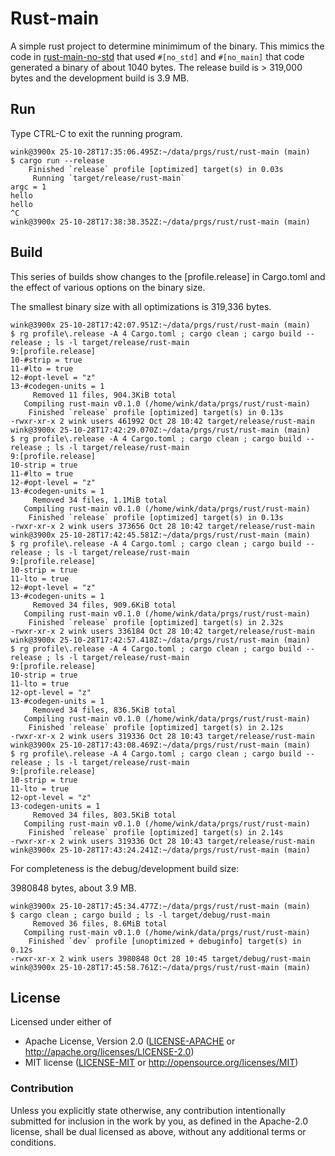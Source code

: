 # Rust-main

A simple rust project to determine minimimum of the binary.
This mimics the code in [rust-main-no-std](github.com/winksaville/rust-main-no-std)
that used `#[no_std]` and `#[no_main]` that code generated
a binary of about 1040 bytes. The release build is > 319,000 bytes
and the development build is 3.9 MB.


## Run

Type CTRL-C to exit the running program.

```
wink@3900x 25-10-28T17:35:06.495Z:~/data/prgs/rust/rust-main (main)
$ cargo run --release
    Finished `release` profile [optimized] target(s) in 0.03s
     Running `target/release/rust-main`
argc = 1
hello
hello
^C
wink@3900x 25-10-28T17:38:38.352Z:~/data/prgs/rust/rust-main (main)
```

## Build

This series of builds show changes to the [profile.release]
in Cargo.toml and the effect of various options on the binary size.

The smallest binary size with all optimizations is 319,336 bytes.


```
wink@3900x 25-10-28T17:42:07.951Z:~/data/prgs/rust/rust-main (main)
$ rg profile\.release -A 4 Cargo.toml ; cargo clean ; cargo build --release ; ls -l target/release/rust-main
9:[profile.release]
10-#strip = true
11-#lto = true
12-#opt-level = "z"
13-#codegen-units = 1
     Removed 11 files, 904.3KiB total
   Compiling rust-main v0.1.0 (/home/wink/data/prgs/rust/rust-main)
    Finished `release` profile [optimized] target(s) in 0.13s
-rwxr-xr-x 2 wink users 461992 Oct 28 10:42 target/release/rust-main
wink@3900x 25-10-28T17:42:29.070Z:~/data/prgs/rust/rust-main (main)
$ rg profile\.release -A 4 Cargo.toml ; cargo clean ; cargo build --release ; ls -l target/release/rust-main
9:[profile.release]
10-strip = true
11-#lto = true
12-#opt-level = "z"
13-#codegen-units = 1
     Removed 34 files, 1.1MiB total
   Compiling rust-main v0.1.0 (/home/wink/data/prgs/rust/rust-main)
    Finished `release` profile [optimized] target(s) in 0.13s
-rwxr-xr-x 2 wink users 373656 Oct 28 10:42 target/release/rust-main
wink@3900x 25-10-28T17:42:45.581Z:~/data/prgs/rust/rust-main (main)
$ rg profile\.release -A 4 Cargo.toml ; cargo clean ; cargo build --release ; ls -l target/release/rust-main
9:[profile.release]
10-strip = true
11-lto = true
12-#opt-level = "z"
13-#codegen-units = 1
     Removed 34 files, 909.6KiB total
   Compiling rust-main v0.1.0 (/home/wink/data/prgs/rust/rust-main)
    Finished `release` profile [optimized] target(s) in 2.32s
-rwxr-xr-x 2 wink users 336184 Oct 28 10:42 target/release/rust-main
wink@3900x 25-10-28T17:42:57.418Z:~/data/prgs/rust/rust-main (main)
$ rg profile\.release -A 4 Cargo.toml ; cargo clean ; cargo build --release ; ls -l target/release/rust-main
9:[profile.release]
10-strip = true
11-lto = true
12-opt-level = "z"
13-#codegen-units = 1
     Removed 34 files, 836.5KiB total
   Compiling rust-main v0.1.0 (/home/wink/data/prgs/rust/rust-main)
    Finished `release` profile [optimized] target(s) in 2.12s
-rwxr-xr-x 2 wink users 319336 Oct 28 10:43 target/release/rust-main
wink@3900x 25-10-28T17:43:08.469Z:~/data/prgs/rust/rust-main (main)
$ rg profile\.release -A 4 Cargo.toml ; cargo clean ; cargo build --release ; ls -l target/release/rust-main
9:[profile.release]
10-strip = true
11-lto = true
12-opt-level = "z"
13-codegen-units = 1
     Removed 34 files, 803.5KiB total
   Compiling rust-main v0.1.0 (/home/wink/data/prgs/rust/rust-main)
    Finished `release` profile [optimized] target(s) in 2.14s
-rwxr-xr-x 2 wink users 319336 Oct 28 10:43 target/release/rust-main
wink@3900x 25-10-28T17:43:24.241Z:~/data/prgs/rust/rust-main (main)
```

For completeness is the debug/development build size:

3980848 bytes, about 3.9 MB.

```
wink@3900x 25-10-28T17:45:34.477Z:~/data/prgs/rust/rust-main (main)
$ cargo clean ; cargo build ; ls -l target/debug/rust-main
     Removed 36 files, 8.6MiB total
   Compiling rust-main v0.1.0 (/home/wink/data/prgs/rust/rust-main)
    Finished `dev` profile [unoptimized + debuginfo] target(s) in 0.12s
-rwxr-xr-x 2 wink users 3980848 Oct 28 10:45 target/debug/rust-main
wink@3900x 25-10-28T17:45:58.761Z:~/data/prgs/rust/rust-main (main)
```


## License

Licensed under either of

- Apache License, Version 2.0 ([LICENSE-APACHE](LICENSE-APACHE) or http://apache.org/licenses/LICENSE-2.0)
- MIT license ([LICENSE-MIT](LICENSE-MIT) or http://opensource.org/licenses/MIT)

### Contribution

Unless you explicitly state otherwise, any contribution intentionally submitted
for inclusion in the work by you, as defined in the Apache-2.0 license, shall
be dual licensed as above, without any additional terms or conditions.
